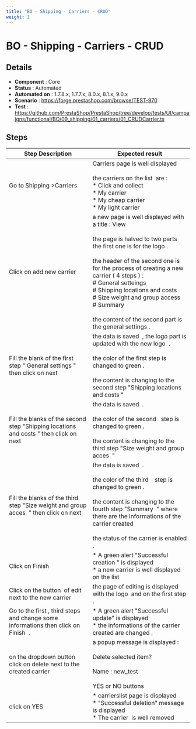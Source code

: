 ```yaml
---
title: "BO - Shipping - Carriers - CRUD"
weight: 1
---
```


# BO - Shipping - Carriers - CRUD
## Details
* **Component** : Core
* **Status** : Automated
* **Automated on** : 1.7.8.x, 1.7.7.x, 8.0.x, 8.1.x, 9.0.x
* **Scenario** : https://forge.prestashop.com/browse/TEST-970
* **Test** : https://github.com/PrestaShop/PrestaShop/tree/develop/tests/UI/campaigns/functional/BO/09_shipping/01_carriers/01_CRUDCarrier.ts

## Steps
| Step Description | Expected result |
| ----- | ----- |
| Go to Shipping >Carriers | Carriers page is well displayed <br><br>the carriers on the list  are : <br> * Click and collect <br> * My carrier <br> * My cheap carrier <br> * My light carrier |
| Click on add new carrier | a new page is well displayed with a title : View <br><br>the page is halved to two parts the first one is for the logo .<br><br>the header of the second one is for the process of creating a new carrier ( 4 steps ) :<br> # General setteings <br> # Shipping locations and costs <br> # Size weight and group access <br> # Summary <br><br>the content of the second part is the general settings . |
| Fill the blank of the first step " General settings "  then click on next | the data is saved  , the logo part is updated with the new logo  . <br><br>the color of the first step is changed to green .<br><br>the content is changing to the second step "Shipping locations and costs " |
| Fill the blanks of the second step "Shipping locations and costs " then click on next | the data is saved  .<br><br>the color of the second   step is changed to green .<br><br>the content is changing to the third step "Size weight and group acces  " |
| Fill the blanks of the third step "Size weight and group acces  " then click on next | the data is saved  .<br><br>the color of the third    step is changed to green .<br><br>the content is changing to the fourth step "Summary  " where there are the informations of the carrier created <br><br>the status of the carrier is enabled . |
| Click on Finish | * A green alert "Successful creation " is displayed<br> * a new carrier is well displayed on the list |
| Click on the button  of edit next to the new carrier | the page of editing is displayed with the logo  and on the first step . |
| Go to the first , third steps  and change some informations then click on Finish  . | * A green alert "Successful update" is displayed <br> * the informations of the carrier created are changed . |
| on the dropdown button click on delete next to the created carrier | a popup message is displayed : <br><br>Delete selected item? <br><br>Name : new_test <br><br>YES or NO buttons |
| click on YES | * carrierslist page is displayed<br> * "Successful deletion" message is displayed<br> * The carrier  is well removed |